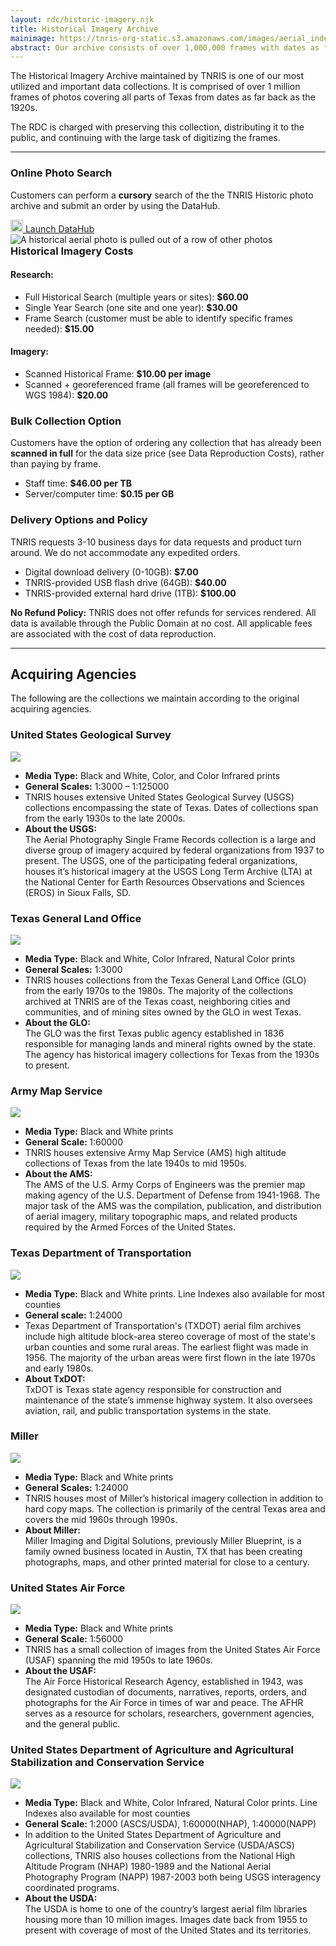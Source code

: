 ```yaml
---
layout: rdc/historic-imagery.njk
title: Historical Imagery Archive
mainimage: https://tnris-org-static.s3.amazonaws.com/images/aerial_index_banner.jpg
abstract: Our archive consists of over 1,000,000 frames with dates as far back as the 1920s.
---
```


<div class="row">
<div class="col-md-6">
<p class="lead">
    The Historical Imagery Archive maintained by TNRIS is one of our most utilized and important data collections. It is comprised of over 1 million frames of photos covering all parts of Texas from dates as far back as the 1920s.
</p>
<p class="lead">
    The RDC is charged with preserving this collection, distributing it to the public, and continuing with the large task of digitizing the frames.
</p>
<hr>
<h3>Online Photo Search</h3>
<p class="lead"> Customers can perform a <strong>cursory</strong> search of the the TNRIS Historic photo archive and submit an order by using the DataHub.</p>
<a style="width: 50%; margin-bottom: 10px;" class="btn btn-lg btn-tnris btn-block center-block" href="https://data.tnris.org/catalog/%7B%22filters%22%3A%7B%22category%22%3A[%22Historic_Imagery%22]%7D%7D"><img style="width: 20px; margin-bottom: 0 !important;" src="https://tnris-org-static.s3.amazonaws.com/images/baseline_view_comfy_white_36dp.png"> Launch DataHub</a>
<img src="https://tnris-org-static.s3.amazonaws.com/images/historicphotocatalog.jpg" class="img-responsive img-rounded" alt="A historical aerial photo is pulled out of a row of other photos">
</div>
<div class='col-md-6'>
<h3 style="margin-top: 0;">Historical Imagery Costs</h3>
<h4>Research:</h4>
<ul>
  <li>Full Historical Search (multiple years or sites): <strong>$60.00</strong></li>
    <li>Single Year Search (one site and one year): <strong>$30.00</strong></li>
    <li>Frame Search (customer must be able to identify specific frames needed): <strong>$15.00</strong></li>
</ul>
<h4>Imagery:</h4>
<ul>
  <li>Scanned Historical Frame: <strong>$10.00 per image</strong></li>
  <li>Scanned + georeferenced frame (all frames will be georeferenced to WGS 1984): <strong>$20.00</strong></li>
</ul>
<h3>Bulk Collection Option</h3>
<p>Customers have the option of ordering any collection that has already been <strong>scanned in full</strong> for the data size price (see Data Reproduction Costs), rather than paying by frame.</p>
<ul>
  <li>Staff time: <strong>$46.00 per TB</strong></li>
  <li>Server/computer time: <strong>$0.15 per GB</strong></li>
</ul>
<h3>Delivery Options and Policy</h3>
<p>TNRIS requests 3-10 business days for data requests and product turn around. We do not accommodate any expedited orders.</p>
<ul>
  <li>Digital download delivery (0-10GB): <strong>$7.00</strong></li>
  <li>TNRIS-provided USB flash drive (64GB): <strong>$40.00</strong></li>
  <li>TNRIS-provided external hard drive (1TB): <strong>$100.00</strong></li>
</ul>
<div class="bs-callout bs-callout-danger">
  <p><strong>No Refund Policy:</strong> TNRIS does not offer refunds for services rendered. All data is available through the Public Domain at no cost. All applicable fees are associated with the cost of data reproduction.</p>
</div>
</div>
</div>
<hr class="clearfix">
<h2>Acquiring Agencies</h2>
<p>The following are the collections we maintain according to the original acquiring agencies.</p>
<div class="row">
  <div class="col-md-6 acquiring-agency">
      <h3>United States Geological Survey</h3>
      <a href="https://tnris-org-static.s3.amazonaws.com/images/usgs_full.jpg" data-toggle="lightbox" data-gallery="example-gallery" data-title="United States Geological Survey (USGS)">
          <img class="thumbnail pull-left" src="https://tnris-org-static.s3.amazonaws.com/images/usgs_historical_th.jpg">
      </a>
      <ul class="list-clean">
          <li><strong>Media Type:</strong> Black and White, Color, and Color Infrared prints</li>
          <li><strong>General Scales:</strong> 1:3000 – 1:125000</li>
          <li>TNRIS houses extensive United States Geological Survey (USGS) collections encompassing the state of Texas.  Dates of collections span from the early 1930s to the late 2000s.</li>
          <li><strong>About the USGS:</strong><br> The Aerial Photography Single Frame Records collection is a large and diverse group of imagery acquired by federal organizations from 1937 to present.  The USGS, one of the participating federal organizations, houses it’s historical imagery at the USGS Long Term Archive (LTA) at the National Center for Earth Resources Observations and Sciences (EROS) in Sioux Falls, SD.</li>
      </ul>
  </div>
  <div class="col-md-6 acquiring-agency">
      <h3>Texas General Land Office</h3>
      <a href="https://tnris-org-static.s3.amazonaws.com/images/glo_full.jpg" data-toggle="lightbox" data-gallery="example-gallery" data-title="Texas General Land Office (GLO)">
          <img class="thumbnail pull-left" src="https://tnris-org-static.s3.amazonaws.com/images/glo_historical_th.jpg">
      </a>
      <ul class="list-clean">
          <li><strong>Media Type:</strong> Black and White, Color Infrared, Natural Color prints</li>
          <li><strong>General Scales:</strong> 1:3000</li>
          <li>TNRIS houses collections from the Texas General Land Office (GLO) from the early 1970s to the 1980s.  The majority of the collections archived at TNRIS are of the Texas coast, neighboring cities and communities, and of mining sites owned by the GLO in west Texas.</li>
          <li><strong>About the GLO:</strong><br>The GLO was the first Texas public agency established in 1836 responsible for managing lands and mineral rights owned by the state. The agency has historical imagery collections for Texas from the 1930s to present.</li>
      </ul>
  </div>
</div>
<div class="row">
<div class="col-md-6 acquiring-agency">
    <h3>Army Map Service</h3>
    <a href="https://tnris-org-static.s3.amazonaws.com/images/ams_full.jpg" data-toggle="lightbox" data-gallery="example-gallery" data-title="Army Map Service (AMS)">
        <img class="thumbnail pull-left" src="https://tnris-org-static.s3.amazonaws.com/images/armycorp_historical_th.jpg">
    </a>
    <ul class="list-clean">
        <li><strong>Media Type:</strong> Black and White prints </li>
        <li><strong>General Scale: </strong>1:60000</li>
        <li>TNRIS houses extensive Army Map Service (AMS) high altitude collections of Texas from the late 1940s to mid 1950s.</li>
        <li><strong>About the AMS:</strong><br>The AMS of the U.S. Army Corps of Engineers was the premier map making agency of the U.S. Department of Defense from 1941-1968.  The major task of the AMS was the compilation, publication, and distribution of aerial imagery, military topographic maps, and related products required by the Armed Forces of the United States.</li>
    </ul>
</div>
<div class="col-md-6 acquiring-agency">
    <h3>Texas Department of Transportation</h3>
    <a href="https://tnris-org-static.s3.amazonaws.com/images/txdot_full.jpg" data-toggle="lightbox" data-gallery="example-gallery" data-title="Texas Department of Transportation (TXDOT)">
        <img class="thumbnail pull-left" src="https://tnris-org-static.s3.amazonaws.com/images/txdot_historical_th.jpg">
    </a>
    <ul class="list-clean">
        <li><strong>Media Type:</strong> Black and White prints. Line Indexes also available for most counties</li>
        <li><strong>General scale:</strong> 1:24000</li>
        <li>Texas Department of Transportation's (TXDOT) aerial film archives include high altitude block-area stereo coverage of most of the state's urban counties and some rural areas. The earliest flight was made in 1956. The majority of the urban areas were first flown in the late 1970s and early 1980s.</li>
        <li><strong>About TxDOT:</strong><br>TxDOT is Texas state agency responsible for construction and maintenance of the state’s immense highway system.  It also oversees aviation, rail, and public transportation systems in the state.  </li>
    </ul>
</div>
</div>
<div class="row">
  <div class="col-md-6 acquiring-agency">
      <h3>Miller</h3>
      <a href="https://tnris-org-static.s3.amazonaws.com/images/miller_full.jpg" data-toggle="lightbox" data-gallery="example-gallery"  data-title="Miller">
          <img class="thumbnail pull-left" src="https://tnris-org-static.s3.amazonaws.com/images/miller_historical_th.jpg">
      </a>
      <ul class="list-clean">
          <li><strong>Media Type:</strong> Black and White prints</li>
          <li><strong>General Scales:</strong> 1:24000</li>
          <li>TNRIS houses most of Miller’s historical imagery collection in addition to hard copy maps.  The collection is primarily of the central Texas area and covers the mid 1960s through 1990s.</li>
          <li><strong>About Miller:</strong><br>Miller Imaging and Digital Solutions, previously Miller Blueprint, is a family owned business located in Austin, TX that has been creating photographs, maps, and other printed material for close to a century.</li>
      </ul>
  </div>
  <div class="col-md-6 acquiring-agency"><h3>United States Air Force</h3>
      <a href="https://tnris-org-static.s3.amazonaws.com/images/usaf_full.jpg" data-toggle="lightbox" data-gallery="example-gallery"data-title="United States Air Force (USAF)">
          <img class="thumbnail pull-left" src="https://tnris-org-static.s3.amazonaws.com/images/airforce_historical_th.jpg">
      </a>
      <ul class="list-clean">
          <li><strong>Media Type:</strong> Black and White prints</li>
          <li><strong>General Scale:</strong> 1:56000</li>
          <li>TNRIS has a small collection of images from the United States Air Force (USAF) spanning the mid 1950s to late 1960s.</li>
          <li><strong>About the USAF:</strong><br>The Air Force Historical Research Agency, established in 1943, was designated custodian of documents, narratives, reports, orders, and photographs for the Air Force in times of war and peace.  The AFHR serves as a resource for scholars, researchers, government agencies, and the general public.</li>
      </ul>
  </div>
</div>
<div class="row">
  <div class="col-md-6 acquiring-agency">
      <h3>United States Department of Agriculture and Agricultural Stabilization and Conservation Service</h3>
      <a href="https://tnris-org-static.s3.amazonaws.com/images/usda_acs_full.jpg" data-toggle="lightbox" data-gallery="example-gallery" data-title="United States Department of Agriculture (USDA) and Agricultural Stabilization and Conservation Service (ASCS)">
          <img class="thumbnail pull-left" src="https://tnris-org-static.s3.amazonaws.com/images/usda_historical_th.jpg">
      </a>
      <ul class="list-clean">
          <li><strong>Media Type:</strong> Black and White, Color Infrared, Natural Color prints.  Line Indexes also available for most counties</li>
          <li><strong>General Scale:</strong> 1:2000 (ASCS/USDA), 1:60000(NHAP), 1:40000(NAPP)</li>
          <li>In addition to the United States Department of Agriculture and Agricultural Stabilization and Conservation Service (USDA/ASCS) collections, TNRIS also houses collections from the National High Altitude Program (NHAP) 1980-1989 and the National Aerial Photography Program (NAPP) 1987-2003 both being USGS interagency coordinated programs.</li>
          <li><strong>About the USDA:</strong><br>The USDA is home to one of the country’s largest aerial film libraries housing more than 10 million images.  Images date back from 1955 to present with coverage of most of the United States and its territories.</li>
      </ul>
  </div>
</div>
